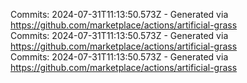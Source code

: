Commits: 2024-07-31T11:13:50.573Z - Generated via https://github.com/marketplace/actions/artificial-grass
<br>
Commits: 2024-07-31T11:13:50.573Z - Generated via https://github.com/marketplace/actions/artificial-grass
<br>
Commits: 2024-07-31T11:13:50.573Z - Generated via https://github.com/marketplace/actions/artificial-grass
<br>
